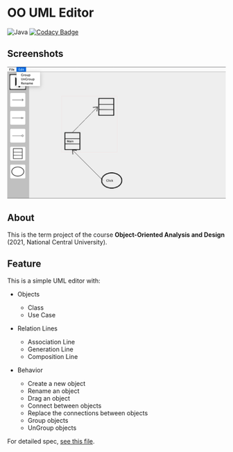 # OO UML Editor

![Java](https://img.shields.io/badge/with-Java-red?logo=Java)
[![Codacy Badge](https://app.codacy.com/project/badge/Grade/73adb956f8b5421d9e7df552d560cb29)](https://www.codacy.com/gh/N0Ball/NCU-UML/dashboard?utm_source=github.com&amp;utm_medium=referral&amp;utm_content=N0Ball/NCU-UML&amp;utm_campaign=Badge_Grade)

## Screenshots

![screenshot-1.PNG](resource/screenshot-1.png)

## About

This is the term project of the course **Object-Oriented Analysis and Design** (2021, National Central University).

## Feature

This is a simple UML editor with:

- Objects
  - Class
  - Use Case

- Relation Lines
  - Association Line
  - Generation Line
  - Composition Line

- Behavior
  - Create a new object
  - Rename an object
  - Drag an object
  - Connect between objects
  - Replace the connections between objects
  - Group objects
  - UnGroup objects

For detailed spec, [see this file](resource/uml-spec.pdf).